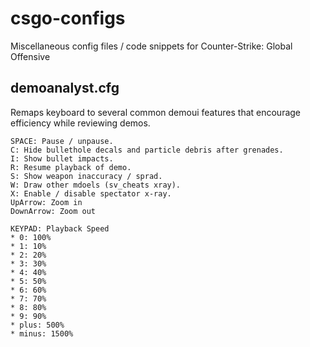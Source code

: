 # csgo-configs
Miscellaneous config files / code snippets for Counter-Strike: Global Offensive

## demoanalyst.cfg
Remaps keyboard to several common demoui features that encourage efficiency while reviewing demos.

```
SPACE: Pause / unpause.
C: Hide bullethole decals and particle debris after grenades.
I: Show bullet impacts.
R: Resume playback of demo.
S: Show weapon inaccuracy / sprad.
W: Draw other mdoels (sv_cheats xray).
X: Enable / disable spectator x-ray.
UpArrow: Zoom in
DownArrow: Zoom out

KEYPAD: Playback Speed
* 0: 100% 
* 1: 10%
* 2: 20%
* 3: 30%
* 4: 40%
* 5: 50%
* 6: 60%
* 7: 70%
* 8: 80%
* 9: 90%
* plus: 500% 
* minus: 1500%
```
